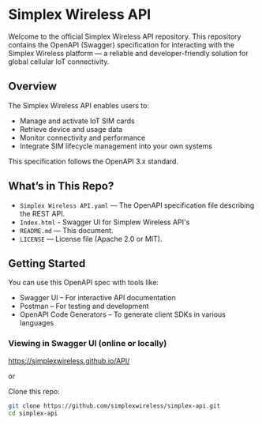 # Simplex Wireless API

Welcome to the official Simplex Wireless API repository. This repository contains the OpenAPI (Swagger) specification for interacting with the Simplex Wireless platform — a reliable and developer-friendly solution for global cellular IoT connectivity.

## Overview

The Simplex Wireless API enables users to:

- Manage and activate IoT SIM cards
- Retrieve device and usage data
- Monitor connectivity and performance
- Integrate SIM lifecycle management into your own systems

This specification follows the OpenAPI 3.x standard.

## What’s in This Repo?

- `Simplex Wireless API.yaml` — The OpenAPI specification file describing the REST API.
- `Index.html` - Swagger UI for Simplew Wireless API's
- `README.md` — This document.
- `LICENSE` — License file (Apache 2.0 or MIT).

## Getting Started

You can use this OpenAPI spec with tools like:

- Swagger UI – For interactive API documentation
- Postman – For testing and development
- OpenAPI Code Generators – To generate client SDKs in various languages

### Viewing in Swagger UI (online or locally)

https://simplexwireless.github.io/API/

or

Clone this repo:
   ```bash
   git clone https://github.com/simplexwireless/simplex-api.git
   cd simplex-api
